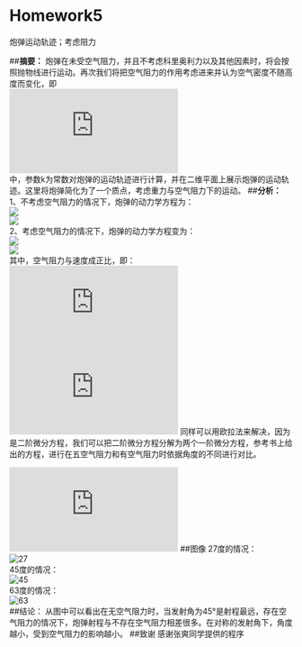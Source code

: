 # Homework5

炮弹运动轨迹；考虑阻力


##**摘要：**
炮弹在未受空气阻力，并且不考虑科里奥利力以及其他因素时，将会按照抛物线进行运动。再次我们将把空气阻力的作用考虑进来并认为空气密度不随高度而变化，即  
![](http://latex.codecogs.com/gif.latex?f=kv)  
中，参数k为常数对炮弹的运动轨迹进行计算，并在二维平面上展示炮弹的运动轨迹。这里将炮弹简化为了一个质点，考虑重力与空气阻力下的运动。
##**分析：**
1、不考虑空气阻力的情况下，炮弹的动力学方程为：  
![](http://latex.codecogs.com/gif.latex?d^2x/dt^2=0)  
![](http://latex.codecogs.com/gif.latex?d^2y/dt^2=-g)  
2、考虑空气阻力的情况下，炮弹的动力学方程变为：  
![](http://latex.codecogs.com/gif.latex?d^2x/dt^2=-f_x/m)  
![](http://latex.codecogs.com/gif.latex?d^2y/dt^2=-g-f_y/m)  
其中，空气阻力与速度成正比，即：
![](http://latex.codecogs.com/gif.latex?f_x=-kv_x)
![](http://latex.codecogs.com/gif.latex?f_y=-kv_y)
同样可以用欧拉法来解决，因为是二阶微分方程，我们可以把二阶微分方程分解为两个一阶微分方程，参考书上给出的方程，进行在五空气阻力和有空气阻力时依据角度的不同进行对比。

![程序](https://github.com/thy714038104/computationalphysics_N2013301020091/blob/master/ex5/bullet.py)
##图像
27度的情况：  
![27](https://raw.githubusercontent.com/thy714038104/computationalphysics_N2013301020091/master/ex5/27.png)  
45度的情况：  
![45](https://raw.githubusercontent.com/thy714038104/computationalphysics_N2013301020091/master/ex5/27.png)  
63度的情况：  
![63](https://raw.githubusercontent.com/thy714038104/computationalphysics_N2013301020091/master/ex5/63.png)  
##结论：
从图中可以看出在无空气阻力时，当发射角为45°是射程最远，存在空气阻力的情况下，炮弹射程与不存在空气阻力相差很多。在对称的发射角下，角度越小，受到空气阻力的影响越小。
##致谢
感谢张爽同学提供的程序
